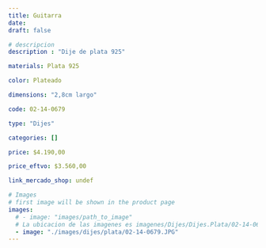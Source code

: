 ```yaml
---
title: Guitarra
date: 
draft: false

# descripcion
description : "Dije de plata 925"

materials: Plata 925

color: Plateado

dimensions: "2,8cm largo"

code: 02-14-0679

type: "Dijes"

categories: []

price: $4.190,00

price_eftvo: $3.560,00

link_mercado_shop: undef

# Images
# first image will be shown in the product page
images:
  # - image: "images/path_to_image"
  # La ubicacion de las imagenes es imagenes/Dijes/Dijes.Plata/02-14-0679-guitarra
  - image: "./images/dijes/plata/02-14-0679.JPG"
---
```

